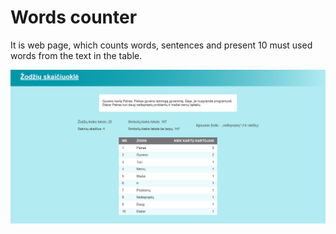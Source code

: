# Words counter
It is web page, which counts words, sentences and present 10 must used words from the text in the table.

![page view](https://github.com/Jolka-JoJo/words_counter/blob/main/words_counter.png)
